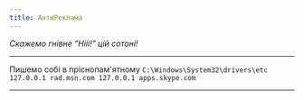 ```yaml
---
title: АнтиРеклама
---
```


_Скажемо гнівне "Нііі!" цій сотоні!_

-----

Пишемо собі в пріснопам'ятному `C:\Windows\System32\drivers\etc`
`127.0.0.1 rad.msn.com
127.0.0.1 apps.skype.com`

-----